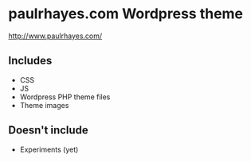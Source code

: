 # paulrhayes.com Wordpress theme
http://www.paulrhayes.com/

## Includes
- CSS
- JS
- Wordpress PHP theme files
- Theme images

## Doesn't include
- Experiments (yet)